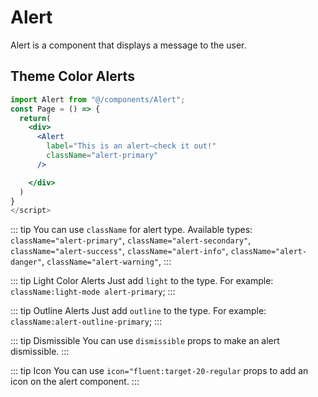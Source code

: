 # Alert

Alert is a component that displays a message to the user.

## Theme Color Alerts

```jsx
import Alert from "@/components/Alert";
const Page = () => {
  return(
    <div>
      <Alert
        label="This is an alert—check it out!"
        className="alert-primary"
      />

    </div>
  )
}
</script>
```

::: tip
You can use `className` for alert type. Available types: `className="alert-primary"`, `className="alert-secondary"`, `className="alert-success"`, `className="alert-info"`, `className="alert-danger"`, `className="alert-warning"`,
:::

::: tip Light Color Alerts
Just add `light` to the type. For example: `className:light-mode alert-primary`;
:::

::: tip Outline Alerts
Just add `outline` to the type. For example: `className:alert-outline-primary`;
:::

::: tip Dismissible
You can use `dismissible` props to make an alert dismissible.
:::

::: tip Icon
You can use `icon="fluent:target-20-regular` props to add an icon on the alert component.
:::
